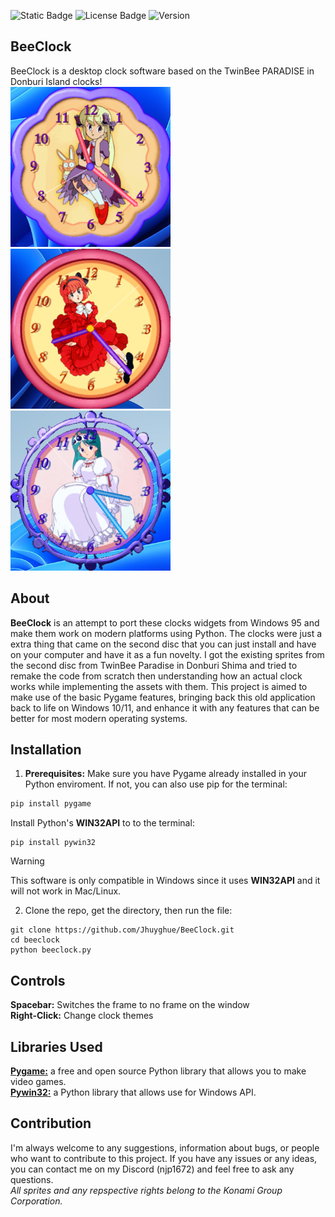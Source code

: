 ![Static Badge](https://img.shields.io/badge/Python%203-blue)
![License Badge](https://img.shields.io/badge/license-GPL%203.0-yellow)
![Version](https://img.shields.io/badge/Latest%20Version%20-%20v.1%20-%20%2318cf00)


## BeeClock
BeeClock is a desktop clock software based on the TwinBee PARADISE in Donburi Island clocks!<br>
<img src="https://github.com/Jhuyghue/BeeClock/blob/main/images/Screenshot%202025-07-12%20232144.png" width=256 height=256>
<img src="https://github.com/Jhuyghue/BeeClock/blob/main/images/Screenshot%202025-07-12%20202312.png" width=256 height=256>
<img src="https://github.com/Jhuyghue/BeeClock/blob/main/images/Screenshot%202025-07-13%20032357.png" width=256 height=256>

## About
**BeeClock** is an attempt to port these clocks widgets from Windows 95 and make them work on modern platforms using Python. The clocks were just a extra thing that came on the second disc that you can just install and have on your computer and have it as a fun novelty. I got the existing sprites from the second disc from TwinBee Paradise in Donburi Shima and tried to remake the code from scratch then understanding how an actual clock works while implementing the assets with them. This project is aimed to make use of the basic Pygame features, bringing back this old application back to life on Windows 10/11, and enhance it with any features that can be better for most modern operating systems. 

## Installation 
1. **Prerequisites:** Make sure you have Pygame already installed in your Python enviroment. If not, you can also use pip for the terminal:
 ```bash
 pip install pygame
 ```
Install Python's **WIN32API** to to the terminal:
```
pip install pywin32
```
> [!WARNING]
> This software is only compatible in Windows since it uses **WIN32API** and it will not work in Mac/Linux.

2. Clone the repo, get the directory, then run the file:
```
git clone https://github.com/Jhuyghue/BeeClock.git
cd beeclock
python beeclock.py
```

## Controls 
**Spacebar:** Switches the frame to no frame on the window <br>
**Right-Click:** Change clock themes

## Libraries Used
[**Pygame:**](https://github.com/pygame/pygame.git) a free and open source Python library that allows you to make video games. <br>
[**Pywin32:**](https://github.com/mhammond/pywin32.git) a Python library that allows use for Windows API. 

## Contribution
I'm always welcome to any suggestions, information about bugs, or people who want to contribute to this project. If you have any issues or any ideas, you can contact me on my Discord (njp1672) and feel free to ask any questions. <br> *All sprites and any repspective rights belong to the Konami Group Corporation.*
